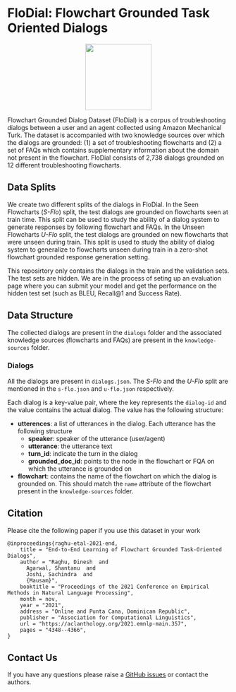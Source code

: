 # FloDial: Flowchart Grounded Task Oriented Dialogs 

<p align="center">
  <img align="centre" height="150" src="https://dair-iitd.github.io/FloDial/flodial.png">
</p>

Flowchart Grounded Dialog Dataset (FloDial) is a corpus of troubleshooting dialogs between a user and an agent collected using Amazon Mechanical Turk. The dataset is accompanied with two knowledge sources over which the dialogs are grounded: (1) a set of troubleshooting flowcharts and (2) a set of FAQs which contains supplementary information about the domain not present in the flowchart. FloDial consists of 2,738 dialogs grounded on 12 different troubleshooting flowcharts.

## Data Splits

We create two different splits of the dialogs in FloDial. In the Seen Flowcharts (*S-Flo*) split, the test dialogs are grounded on flowcharts seen at train time. This split can be used to study the ability of a dialog system to generate responses by following flowchart and FAQs. In the Unseen Flowcharts *U-Flo* split, the test dialogs are grounded on new flowcharts that were unseen during train. This split is used to study the ability of dialog system to generalize to flowcharts unseen during train in a zero-shot flowchart grounded response generation setting.

This reposirtory only contains the dialogs in the train and the validation sets. The test sets are hidden. We are in the process of seting up an evaluation page where you can submit your model and get the performance on the hidden test set (such as BLEU, Recall@1 and Success Rate).

## Data Structure

The collected dialogs are present in the `dialogs` folder and the associated knowledge sources (flowcharts and FAQs) are present in the `knowledge-sources` folder.

### Dialogs
All the dialogs are present in `dialogs.json`. The *S-Flo* and the *U-Flo* split are mentioned in the `s-flo.json` and `u-flo.json` respectively.

Each dialog is a key-value pair, where the key represents the `dialog-id` and the value contains the actual dialog. The value has the following structure:
- **utterences**: a list of utterances in the dialog. Each utterance has the following structure
  - **speaker**: speaker of the utterance (user/agent)
  - **utterance**: the utterance text
  - **turn_id**: indicate the turn in the dialog
  - **grounded_doc_id**: points to the node in the flowchart or FQA on which the utterance is grounded on 
- **flowchart**: contains the name of the flowchart on which the dialog is grounded on. This should match the `name` attribute of the flowchart present in the `knowledge-sources` folder. 

## Citation
Please cite the following paper if you use this dataset in your work 

```
@inproceedings{raghu-etal-2021-end,
    title = "End-to-End Learning of Flowchart Grounded Task-Oriented Dialogs",
    author = "Raghu, Dinesh  and
      Agarwal, Shantanu  and
      Joshi, Sachindra  and
      {Mausam}",
    booktitle = "Proceedings of the 2021 Conference on Empirical Methods in Natural Language Processing",
    month = nov,
    year = "2021",
    address = "Online and Punta Cana, Dominican Republic",
    publisher = "Association for Computational Linguistics",
    url = "https://aclanthology.org/2021.emnlp-main.357",
    pages = "4348--4366",
}
```

## Contact Us

If you have any questions please raise a [GitHub issues](https://github.com/dair-iitd/FloDial/issues) or contact the authors.
